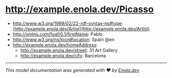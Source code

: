 # http://example.enola.dev/Picasso

* http://www.w3.org/1999/02/22-rdf-syntax-ns#type: [http://example.enola.dev/Artist](http://example.enola.dev/Artist)
* http://xmlns.com/foaf/0.1/firstName: Pablo
* http://www.w3.org/ns/locn#location: Spain @en
* http://example.enola.dev/homeAddress:
    * http://example.enola.dev/street: 31 Art Gallery
    * http://example.enola.dev/city: Barcelona

---
_This model documentation was generated with ❤️ by [Enola.dev](https://www.enola.dev)_
